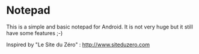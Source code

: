Notepad
=======

This is a simple and basic notepad for Android. It is not very huge but it still have some features ;-)

Inspired by "Le Site du Zéro" : http://www.siteduzero.com

